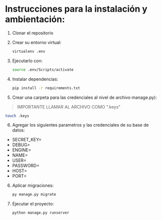 # Instrucciones para la instalación y ambientación:
1. Clonar el repositorio

2. Crear su entorno virtual:
   ```bash
   virtualenv .env
   ```

3. Ejecutarlo con:
   ```bash
   source .env/Scripts/activate
   ```

4. Instalar dependencias:
   ```bash
   pip install -r requirements.txt
   ```

5. Crear una carpeta para las credenciales al nivel de archivo manage.py):
> IMPORTANTE LLAMAR AL ARCHIVO COMO ".keys"
   ```bash
   touch .keys
   ```

6. Agregar los siguientes parametros y las credenciales de su base de datos:
- SECRET_KEY=
- DEBUG=
- ENGINE=
- NAME=
- USER=
- PASSWORD=
- HOST=
- PORT=

6. Aplicar migraciones:
   ```bash
   py manage.py migrate
   ```

7. Ejecutar el proyecto:
   ```bash
   python manage.py runserver 
    ```